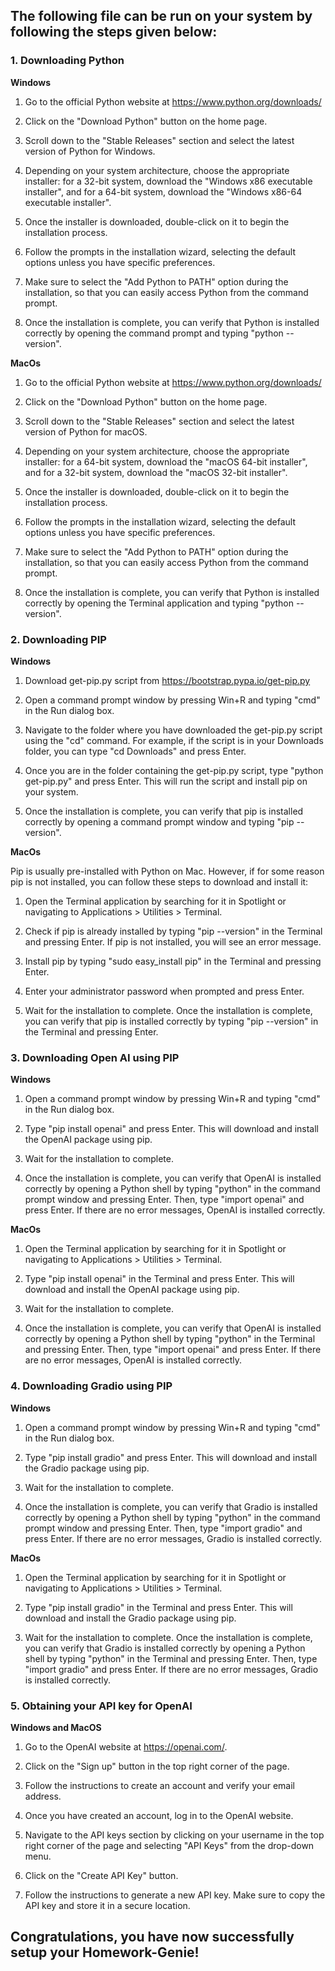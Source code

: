 ## The following file can be run on your system by following the steps given below:

### 1. Downloading Python


**Windows**
1. Go to the official Python website at https://www.python.org/downloads/

2. Click on the "Download Python" button on the home page.

3. Scroll down to the "Stable Releases" section and select the latest version of Python for Windows.

4. Depending on your system architecture, choose the appropriate installer: for a 32-bit system, download the "Windows x86 executable installer", and for a 64-bit 
system, download the "Windows x86-64 executable installer".

5. Once the installer is downloaded, double-click on it to begin the installation process.

6. Follow the prompts in the installation wizard, selecting the default options unless you have specific preferences.

7. Make sure to select the "Add Python to PATH" option during the installation, so that you can easily access Python from the command prompt.

8. Once the installation is complete, you can verify that Python is installed correctly by opening the command prompt and typing "python --version".


**MacOs**
1. Go to the official Python website at https://www.python.org/downloads/

2. Click on the "Download Python" button on the home page.

3. Scroll down to the "Stable Releases" section and select the latest version of Python for macOS.

4. Depending on your system architecture, choose the appropriate installer: for a 64-bit system, download the "macOS 64-bit installer", and for a 32-bit system, 
download the "macOS 32-bit installer".

5. Once the installer is downloaded, double-click on it to begin the installation process.

6. Follow the prompts in the installation wizard, selecting the default options unless you have specific preferences.

7. Make sure to select the "Add Python to PATH" option during the installation, so that you can easily access Python from the command prompt.

8. Once the installation is complete, you can verify that Python is installed correctly by opening the Terminal application and typing "python --version".



### 2. Downloading PIP

**Windows**
1. Download get-pip.py script from https://bootstrap.pypa.io/get-pip.py

2. Open a command prompt window by pressing Win+R and typing "cmd" in the Run dialog box.

3. Navigate to the folder where you have downloaded the get-pip.py script using the "cd" command. For example, if the script is in your Downloads folder, you can type 
"cd Downloads" and press Enter.

4. Once you are in the folder containing the get-pip.py script, type "python get-pip.py" and press Enter. This will run the script and install pip on your system.

5. Once the installation is complete, you can verify that pip is installed correctly by opening a command prompt window and typing "pip --version".


**MacOs**

Pip is usually pre-installed with Python on Mac. However, if for some reason pip is not installed, you can follow these steps to download and install it:

1. Open the Terminal application by searching for it in Spotlight or navigating to Applications > Utilities > Terminal.

2. Check if pip is already installed by typing "pip --version" in the Terminal and pressing Enter. If pip is not installed, you will see an error message.

3. Install pip by typing "sudo easy_install pip" in the Terminal and pressing Enter.

4. Enter your administrator password when prompted and press Enter.

5. Wait for the installation to complete. Once the installation is complete, you can verify that pip is installed correctly by typing "pip --version" in the Terminal 
and pressing Enter.


### 3. Downloading Open AI using PIP


**Windows**
1. Open a command prompt window by pressing Win+R and typing "cmd" in the Run dialog box.

2. Type "pip install openai" and press Enter. This will download and install the OpenAI package using pip.

3. Wait for the installation to complete.

4. Once the installation is complete, you can verify that OpenAI is installed correctly by opening a Python shell by typing "python" in the command prompt window and 
pressing Enter. Then, type "import openai" and press Enter. If there are no error messages, OpenAI is installed correctly.

**MacOs**
1. Open the Terminal application by searching for it in Spotlight or navigating to Applications > Utilities > Terminal.

2. Type "pip install openai" in the Terminal and press Enter. This will download and install the OpenAI package using pip.

3. Wait for the installation to complete.

4. Once the installation is complete, you can verify that OpenAI is installed correctly by opening a Python shell by typing "python" in the Terminal and pressing 
Enter. Then, type "import openai" and press Enter. If there are no error messages, OpenAI is installed correctly.


### 4. Downloading Gradio using PIP

**Windows**
1. Open a command prompt window by pressing Win+R and typing "cmd" in the Run dialog box.

2. Type "pip install gradio" and press Enter. This will download and install the Gradio package using pip.

3. Wait for the installation to complete.

4. Once the installation is complete, you can verify that Gradio is installed correctly by opening a Python shell by typing "python" in the command prompt window and 
pressing Enter. Then, type "import gradio" and press Enter. If there are no error messages, Gradio is installed correctly.


**MacOs**
1. Open the Terminal application by searching for it in Spotlight or navigating to Applications > Utilities > Terminal.

2. Type "pip install gradio" in the Terminal and press Enter. This will download and install the Gradio package using pip.

3. Wait for the installation to complete. Once the installation is complete, you can verify that Gradio is installed correctly by opening a Python shell by typing 
"python" in the Terminal and pressing Enter. Then, type "import gradio" and press Enter. If there are no error messages, Gradio is installed correctly.


### 5. Obtaining your API key for OpenAI

**Windows and MacOS**
1. Go to the OpenAI website at https://openai.com/.

2. Click on the "Sign up" button in the top right corner of the page.

3. Follow the instructions to create an account and verify your email address.

4. Once you have created an account, log in to the OpenAI website.

5. Navigate to the API keys section by clicking on your username in the top right corner of the page and selecting "API Keys" from the drop-down menu.

6. Click on the "Create API Key" button.

7. Follow the instructions to generate a new API key. Make sure to copy the API key and store it in a secure location.


## Congratulations, you have now successfully setup your Homework-Genie! 
